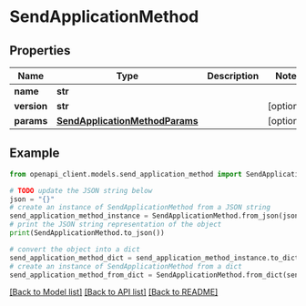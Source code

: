 # SendApplicationMethod


## Properties

Name | Type | Description | Notes
------------ | ------------- | ------------- | -------------
**name** | **str** |  | 
**version** | **str** |  | [optional] 
**params** | [**SendApplicationMethodParams**](SendApplicationMethodParams.md) |  | [optional] 

## Example

```python
from openapi_client.models.send_application_method import SendApplicationMethod

# TODO update the JSON string below
json = "{}"
# create an instance of SendApplicationMethod from a JSON string
send_application_method_instance = SendApplicationMethod.from_json(json)
# print the JSON string representation of the object
print(SendApplicationMethod.to_json())

# convert the object into a dict
send_application_method_dict = send_application_method_instance.to_dict()
# create an instance of SendApplicationMethod from a dict
send_application_method_from_dict = SendApplicationMethod.from_dict(send_application_method_dict)
```
[[Back to Model list]](../README.md#documentation-for-models) [[Back to API list]](../README.md#documentation-for-api-endpoints) [[Back to README]](../README.md)


